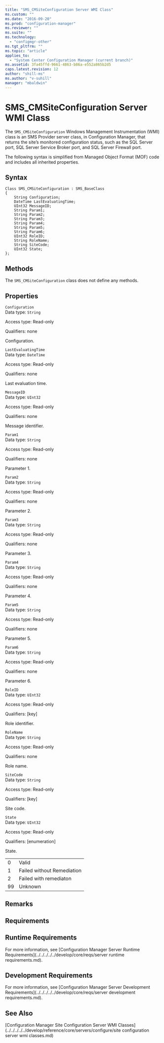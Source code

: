 ```yaml
---
title: "SMS_CMSiteConfiguration Server WMI Class"
ms.custom: ""
ms.date: "2016-09-20"
ms.prod: "configuration-manager"
ms.reviewer: ""
ms.suite: ""
ms.technology: 
  - "configmgr-other"
ms.tgt_pltfrm: ""
ms.topic: "article"
applies_to: 
  - "System Center Configuration Manager (current branch)"
ms.assetid: 3fa45ffd-9661-4863-b86a-e552a865b2d5
caps.latest.revision: 12
author: "shill-ms"
ms.author: "v-suhill"
manager: "mbaldwin"
---
```

# SMS_CMSiteConfiguration Server WMI Class
The `SMS_CMSiteConfiguration` Windows Management Instrumentation (WMI) class is an SMS Provider server class, in Configuration Manager, that returns the site’s monitored configuration status, such as the SQL Server port, SQL Server Service Broker port, and SQL Server Firewall port.  
  
 The following syntax is simplified from Managed Object Format (MOF) code and includes all inherited properties.  
  
## Syntax  
  
```  
Class SMS_CMSiteConfiguration : SMS_BaseClass  
{  
    String Configuration;  
    DateTime LastEvaluatingTime;  
    UInt32 MessageID;  
    String Param1;  
    String Param2;  
    String Param3;  
    String Param4;  
    String Param5;  
    String Param6;  
    UInt32 RoleID;  
    String RoleName;  
    String SiteCode;  
    UInt32 State;  
};  
```  
  
## Methods  
 The `SMS_CMSiteConfiguration` class does not define any methods.  
  
## Properties  
 `Configuration`  
 Data type: `String`  
  
 Access type: Read-only  
  
 Qualifiers: none  
  
 Configuration.   
  
 `LastEvaluatingTime`  
 Data type: `DateTime`  
  
 Access type: Read-only  
  
 Qualifiers: none  
  
 Last evaluation time.   
  
 `MessageID`  
 Data type: `UInt32`  
  
 Access type: Read-only  
  
 Qualifiers: none  
  
 Message identifier.   
  
 `Param1`  
 Data type: `String`  
  
 Access type: Read-only  
  
 Qualifiers: none  
  
 Parameter 1.   
  
 `Param2`  
 Data type: `String`  
  
 Access type: Read-only  
  
 Qualifiers: none  
  
 Parameter 2.   
  
 `Param3`  
 Data type: `String`  
  
 Access type: Read-only  
  
 Qualifiers: none  
  
 Parameter 3.   
  
 `Param4`  
 Data type: `String`  
  
 Access type: Read-only  
  
 Qualifiers: none  
  
 Parameter 4.   
  
 `Param5`  
 Data type: `String`  
  
 Access type: Read-only  
  
 Qualifiers: none  
  
 Parameter 5.   
  
 `Param6`  
 Data type: `String`  
  
 Access type: Read-only  
  
 Qualifiers: none  
  
 Parameter 6.   
  
 `RoleID`  
 Data type: `UInt32`  
  
 Access type: Read-only  
  
 Qualifiers: [key]  
  
 Role identifier.   
  
 `RoleName`  
 Data type: `String`  
  
 Access type: Read-only  
  
 Qualifiers: none  
  
 Role name.   
  
 `SiteCode`  
 Data type: `String`  
  
 Access type: Read-only  
  
 Qualifiers: [key]  
  
 Site code.   
  
 `State`  
 Data type: `UInt32`  
  
 Access type: Read-only  
  
 Qualifiers: [enumeration]  
  
 State.   
  
|||  
|-|-|  
|0|Valid|  
|1|Failed without Remediation|  
|2|Failed with remediaton|  
|99|Unknown|  
  
## Remarks  
  
## Requirements  
  
## Runtime Requirements  
 For more information, see [Configuration Manager Server Runtime Requirements](../../../../../develop/core/reqs/server runtime requirements.md).  
  
## Development Requirements  
 For more information, see [Configuration Manager Server Development Requirements](../../../../../develop/core/reqs/server development requirements.md).  
  
## See Also  
 [Configuration Manager Site Configuration Server WMI Classes](../../../../../develop/reference/core/servers/configure/site configuration server wmi classes.md)